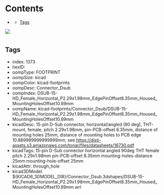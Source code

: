 



Contents
========

* [](#)
	* [Tags](#tags)
  
![][im]
# 

## Tags

- index: 1373
- hexID: 
- oompType: FOOTPRINT
- oompSize: kicad
- oompColor: kicad-footprints
- oompDesc: Connector_Dsub
- oompIndex: DSUB-15-HD_Female_Horizontal_P2.29x1.98mm_EdgePinOffset8.35mm_Housed_MountingHolesOffset10.89mm
- oompName: kicad-footprints/Connector_Dsub/DSUB-15-HD_Female_Horizontal_P2.29x1.98mm_EdgePinOffset8.35mm_Housed_MountingHolesOffset10.89mm
- kicadDesc: 15-pin D-Sub connector, horizontal/angled (90 deg), THT-mount, female, pitch 2.29x1.98mm, pin-PCB-offset 8.35mm, distance of mounting holes 25mm, distance of mounting holes to PCB edge 10.889999999999999mm, see https://disti-assets.s3.amazonaws.com/tonar/files/datasheets/16730.pdf
- kicadTags: 15-pin D-Sub connector horizontal angled 90deg THT female pitch 2.29x1.98mm pin-PCB-offset 8.35mm mounting-holes-distance 25mm mounting-hole-offset 25mm
- kicadAttr: through_hole
- kicad3DModel: ${KICAD6_3DMODEL_DIR}/Connector_Dsub.3dshapes/DSUB-15-HD_Female_Horizontal_P2.29x1.98mm_EdgePinOffset8.35mm_Housed_MountingHolesOffset10.89mm.wrl



[im]: image.png
